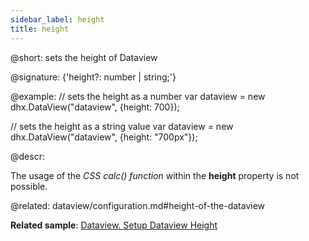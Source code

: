 ```yaml
---
sidebar_label: height
title: height
---          
```


@short: sets the height of Dataview

@signature: {'height?: number | string;'}

@example: 
// sets the height as a number
var dataview = new dhx.DataView("dataview", {height: 700});

// sets the height as a string value
var dataview = new dhx.DataView("dataview", {height: "700px"});



@descr:
 
The usage of the *CSS calc() function* within the **height** property is not possible.


@related: dataview/configuration.md#height-of-the-dataview

**Related sample**: [Dataview. Setup Dataview Height](https://snippet.dhtmlx.com/g1k2l4q0)



